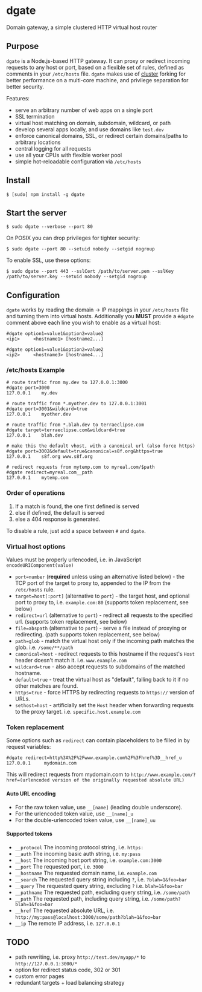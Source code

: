 # dgate

Domain gateway, a simple clustered HTTP virtual host router

## Purpose

`dgate` is a Node.js-based HTTP gateway. It can proxy or redirect incoming requests to any host or port,
based on a flexible set of rules, defined as comments in your `/etc/hosts` file. `dgate` makes use
of [cluster](http://nodejs.org/api/cluster.html) forking for better performance on a multi-core machine,
and privilege separation for better security.

Features:

- serve an arbitrary number of web apps on a single port
- SSL termination
- virtual host matching on domain, subdomain, wildcard, or path
- develop several apps locally, and use domains like `test.dev`
- enforce canonical domains, SSL, or redirect certain domains/paths to arbitrary locations
- central logging for all requests
- use all your CPUs with flexible worker pool
- simple hot-reloadable configuration via `/etc/hosts`

## Install

```
$ [sudo] npm install -g dgate
```

## Start the server

```
$ sudo dgate --verbose --port 80
```

On POSIX you can drop privileges for tighter security:

```
$ sudo dgate --port 80 --setuid nobody --setgid nogroup
```

To enable SSL, use these options:

```
$ sudo dgate --port 443 --sslCert /path/to/server.pem --sslKey /path/to/server.key --setuid nobody --setgid nogroup
```

## Configuration

`dgate` works by reading the domain -> IP mappings in your `/etc/hosts` file and turning them into virtual hosts.
Additionally you **MUST** provide a `#dgate` comment above each line you wish to enable as a virtual host:

```
#dgate option1=value1&option2=value2
<ip1>     <hostname1> [hostname2...]

#dgate option1=value1&option2=value2
<ip2>     <hostname3> [hostname4...]
```

### /etc/hosts Example

```
# route traffic from my.dev to 127.0.0.1:3000
#dgate port=3000
127.0.0.1    my.dev

# route traffic from *.myother.dev to 127.0.0.1:3001
#dgate port=3001&wildcard=true
127.0.0.1    myother.dev

# route traffic from *.blah.dev to terraeclipse.com
#dgate target=terraeclipse.com&wildcard=true
127.0.0.1    blah.dev

# make this the default vhost, with a canonical url (also force https)
#dgate port=3002&default=true&canonical=s8f.org&https=true
127.0.0.1    s8f.org www.s8f.org

# redirect requests from mytemp.com to myreal.com/$path
#dgate redirect=myreal.com__path
127.0.0.1    mytemp.com
```

### Order of operations

1. If a match is found, the one first defined is served
2. else if defined, the default is served
3. else a 404 response is generated.

To disable a rule, just add a space between `#` and `dgate`.

### Virtual host options

Values must be properly urlencoded, i.e. in JavaScript `encodeURIComponent(value)`

- `port=number` (**required** unless using an alternative listed below) - the TCP port of the target to proxy to, appended to the IP from the `/etc/hosts` rule.
- `target=host[:port]` (alternative to `port`) - the target host, and optional port to proxy to, i.e. `example.com:80` (supports token replacement, see below)
- `redirect=url` (alternative to `port`) - redirect all requests to the specified url. (supports token replacement, see below)
- `file=abspath` (alternative to `port`) - serve a file instead of proxying or redirecting. (path supports token replacement, see below)
- `path=glob` - match the virtual host only if the incoming path matches the glob. i.e. `/some/**/path`
- `canonical=host` - redirect requests to this hostname if the request's `Host` header doesn't match it. i.e. `www.example.com`
- `wildcard=true` - also accept requests to subdomains of the matched hostname.
- `default=true` - treat the virtual host as "default", falling back to it if no other matches are found.
- `https=true` - force HTTPS by redirecting requests to `https://` version of URLs.
- `sethost=host` - artificially set the `Host` header when forwarding requests to the proxy target. i.e. `specific.host.example.com`

### Token replacement

Some options such as `redirect` can contain placeholders to be filled in by request variables:

```
#dgate redirect=http%3A%2F%2Fwww.example.com%2F%3Fhref%3D__href_u
127.0.0.1     mydomain.com
```

This will redirect requests from mydomain.com to `http://www.example.com/?href=(urlencoded version of the originally requested absolute URL)`

#### Auto URL encoding

- For the raw token value, use `__[name]` (leading double underscore).
- For the urlencoded token value, use `__[name]_u`
- For the double-urlencoded token value, use `__[name]_uu`

#### Supported tokens

- `__protocol` The incoming protocol string, i.e. `https:`
- `__auth` The incoming basic auth string, i.e. `my:pass`
- `__host` The incoming host:port string, i.e. `example.com:3000`
- `__port` The requested port, i.e. `3000`
- `__hostname` The requested domain name, i.e. `example.com`
- `__search` The requested query string including `?`, i.e. `?blah=1&foo=bar`
- `__query` The requested query string, excluding `?` i.e. `blah=1&foo=bar`
- `__pathname` The requested path, excluding query string, i.e. `/some/path`
- `__path` The requested path, including query string, i.e. `/some/path?blah=1&foo=bar`
- `__href` The requested absolute URL, i.e. `http://my:pass@localhost:3000/some/path?blah=1&foo=bar`
- `__ip` The remote IP address, i.e. `127.0.0.1`

## TODO

- path rewriting, i.e. proxy `http://test.dev/myapp/*` to `http://127.0.0.1:3000/*`
- option for redirect status code, 302 or 301
- custom error pages
- redundant targets + load balancing strategy
